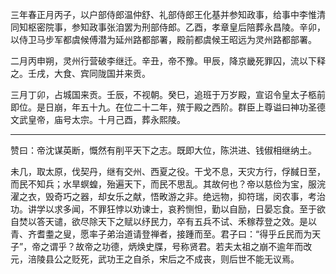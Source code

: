 三年春正月丙子，以户部侍郎温仲舒、礼部侍郎王化基并参知政事，给事中李惟清同知枢密院事，参知政事张洎罢为刑部侍郎。乙酉，孝章皇后陪葬永昌陵。辛卯，以侍卫马步军都虞候傅潜为延州路都部署，殿前都虞候王昭远为灵州路都部署。

二月丙申朔，灵州行营破李继迁。辛丑，帝不豫。甲辰，降京畿死罪囚，流以下释之。壬戌，大食、宾同陇国并来贡。

三月丁卯，占城国来贡。壬辰，不视朝。癸巳，追班于万岁殿，宣诏令皇太子柩前即位。是日崩，年五十九。在位二十二年，殡于殿之西阶。群臣上尊谥曰神功圣德文武皇帝，庙号太宗。十月己酉，葬永熙陵。


----

赞曰：帝沈谋英断，慨然有削平天下之志。既即大位，陈洪进、钱俶相继纳土。

未几，取太原，伐契丹，继有交州、西夏之役。干戈不息，天灾方行，俘馘日至，而民不知兵；水旱螟蝗，殆遍天下，而民不思乱。其故何也？帝以慈俭为宝，服浣濯之衣，毁奇巧之器，却女乐之献，悟畋游之非。绝远物，抑符瑞，闵农事，考治功。讲学以求多闻，不罪狂悖以劝谏士，哀矜恻怛，勤以自励，日晏忘食。至于欲自焚以答天谴，欲尽除天下之赋以纾民力，卒有五兵不试、禾稼荐登之效。是以青、齐耆耋之叟，愿率子弟治道请登禅者，接踵而至。君子曰：“得乎丘民而为天子”，帝之谓乎？故帝之功德，炳焕史牒，号称贤君。若夫太祖之崩不逾年而改元，涪陵县公之贬死，武功王之自杀，宋后之不成丧，则后世不能无议焉。